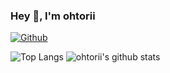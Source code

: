 ### Hey 👋, I'm ohtorii

[![Github](https://img.shields.io/github/followers/ohtorii?label=Follow&style=social)](https://github.com/ohtorii)

![Top Langs](https://github-readme-stats.vercel.app/api/top-langs/?username=ohtorii&hide=html)
![ohtorii's github stats](https://github-readme-stats.vercel.app/api?username=ohtorii&show_icons=true&count_private=true&line_height=40)

<!--
**ohtorii/ohtorii** is a ✨ _special_ ✨ repository because its `README.md` (this file) appears on your GitHub profile.

Here are some ideas to get you started:

- 🔭 I’m currently working on ...
- 🌱 I’m currently learning ...
- 👯 I’m looking to collaborate on ...
- 🤔 I’m looking for help with ...
- 💬 Ask me about ...
- 📫 How to reach me: ...
- 😄 Pronouns: ...
- ⚡ Fun fact: ...
-->
